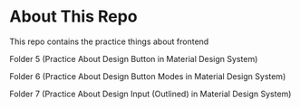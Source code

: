 # About This Repo
This repo contains the practice things about frontend 


Folder 5 (Practice About Design Button in Material Design System)

Folder 6 (Practice About Design Button Modes in Material Design System)

Folder 7 (Practice About Design Input (Outlined) in Material Design System)

